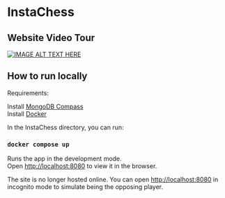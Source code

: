 # InstaChess

## Website Video Tour
[![IMAGE ALT TEXT HERE](https://img.youtube.com/vi/jvyUdiGBD7I/0.jpg)](https://www.youtube.com/watch?v=jvyUdiGBD7I)

## How to run locally

Requirements:

Install [MongoDB Compass](https://www.mongodb.com/products/tools/compass)<br>
Install [Docker](https://www.docker.com/products/docker-desktop/)

In the InstaChess directory, you can run:

### `docker compose up`

Runs the app in the development mode.<br />
Open [http://localhost:8080](http://localhost:8080) to view it in the browser.

The site is no longer hosted online.
You can open [http://localhost:8080](http://localhost:8080) in incognito mode to simulate being the opposing player.
